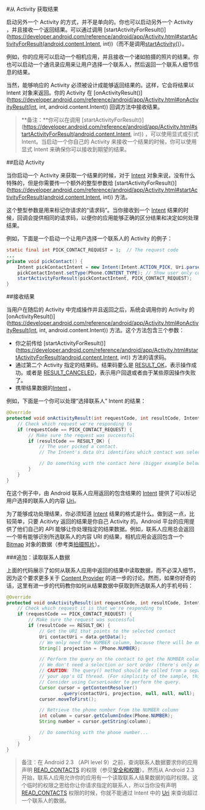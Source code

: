 #从 Activity 获取结果

启动另外一个 Activity 的方式，并不是单向的。你也可以启动另外一个 Activity ，并且接收一个返回结果。可以通过调用 [startActivityForResult()](https://developer.android.com/reference/android/app/Activity.html#startActivityForResult(android.content.Intent, int))（而不是调用[startActivity()](https://developer.android.com/reference/android/app/Activity.html#startActivity(android.content.Intent))）。

例如，你的应用可以启动一个相机应用，并且接收一个诸如拍摄的照片的结果。你也可以启动一个通讯录应用来让用户选择一个联系人，然后返回一个联系人细节信息的结果。

当然，能够响应的 Activity 必须被设计成能够返回结果的。这样，它会将结果以 Intent 对象来返回。你的 Activity 在 [onActivityResult()](https://developer.android.com/reference/android/app/Activity.html#onActivityResult(int, int, android.content.Intent)) 回调方法中接收结果。

> **备注：**你可以在调用 [startActivityForResult()](https://developer.android.com/reference/android/app/Activity.html#startActivityForResult(android.content.Intent, int)) ，可以使用显式或引式 Intent。当启动一个你自己的 Activity 来接收一个结果的时候，你可以使用显式 Intent 来确保你可以接收到期望的结果。

##启动 Activity

当你启动一个 Activity 来获取一个结果的时候，对于 [Intent](https://developer.android.com/reference/android/content/Intent.html) 对象来说，没有什么特殊的，但是你需要传一个额外的整型参数给 [startActivityForResult()](https://developer.android.com/reference/android/app/Activity.html#startActivityForResult(android.content.Intent, int)) 方法。

这个整型参数是用来标记你请求的“请求码”。当你接收到一个 [Intent](https://developer.android.com/reference/android/content/Intent.html) 结果的时候，回调会提供相同的请求码，以便你的应用能够正确的区分结果和决定如何处理结果。

例如，下面是一个启动一个让用户选择一个联系人的 Activity 的例子：

```Java
static final int PICK_CONTACT_REQUEST = 1;  // The request code
...
private void pickContact() {
    Intent pickContactIntent = new Intent(Intent.ACTION_PICK, Uri.parse("content://contacts"));
    pickContactIntent.setType(Phone.CONTENT_TYPE); // Show user only contacts w/ phone numbers
    startActivityForResult(pickContactIntent, PICK_CONTACT_REQUEST);
}
```

##接收结果

当用户在随后的 Activity 中完成操作并且返回之后，系统会调用你的 Activity 的 [onActivityResult()](https://developer.android.com/reference/android/app/Activity.html#onActivityResult(int, int, android.content.Intent)) 方法。这个方法包含三个参数：  
* 你之前传给 [startActivityForResult()](https://developer.android.com/reference/android/app/Activity.html#startActivityForResult(android.content.Intent, int)) 方法的请求码。
* 通过第二个 Activity 指定的结果码。结果码要么是 [RESULT_OK](https://developer.android.com/reference/android/app/Activity.html#RESULT_OK)，表示操作成功。或者是 [RESULT_CANCELED](https://developer.android.com/reference/android/app/Activity.html#RESULT_CANCELED)，表示用户回退或者由于某些原因操作失败了。
* 携带结果数据的[Intent](https://developer.android.com/reference/android/content/Intent.html) 。

例如，下面是一个你可以处理“选择联系人” Intent 的结果：  
```Java
@Override
protected void onActivityResult(int requestCode, int resultCode, Intent data) {
    // Check which request we're responding to
    if (requestCode == PICK_CONTACT_REQUEST) {
        // Make sure the request was successful
        if (resultCode == RESULT_OK) {
            // The user picked a contact.
            // The Intent's data Uri identifies which contact was selected.

            // Do something with the contact here (bigger example below)
        }
    }
}
```

在这个例子中，由 Android 联系人应用返回的包含结果的 [Intent](https://developer.android.com/reference/android/content/Intent.html) 提供了可以标记用户选择的联系人的内容 [Uri](https://developer.android.com/reference/android/net/Uri.html)。

为了能够成功处理结果，你必须知道 [Intent](https://developer.android.com/reference/android/content/Intent.html) 结果的格式是什么。做到这一点，比较简单，只要 Acitivty 返回的结果是你自己 Activity 的。Android 平台的应用提供了他们自己的 API 能够让你处理指定的结果数据。例如，联系人应用总会返回一个带有能够识别所选联系人的内容 URI 的结果，相机应用会返回包含一个 [Bitmap](https://developer.android.com/reference/android/graphics/Bitmap.html) 对象的数据（参考类[拍摄照片](https://developer.android.com/training/camera/index.html)）。

###追加：读取联系人数据

上面的代码展示了如何从联系人应用中返回的结果中读取数据，而不必深入细节，因为这个要求更多关于 [Content Provider](https://developer.android.com/guide/topics/providers/content-providers.html) 的进一步的讨论。然而，如果你好奇的话，这里有进一步的代码教你如何从结果数据中获取到所选联系人的手机号码：  

```Java
@Override
protected void onActivityResult(int requestCode, int resultCode, Intent data) {
    // Check which request it is that we're responding to
    if (requestCode == PICK_CONTACT_REQUEST) {
        // Make sure the request was successful
        if (resultCode == RESULT_OK) {
            // Get the URI that points to the selected contact
            Uri contactUri = data.getData();
            // We only need the NUMBER column, because there will be only one row in the result
            String[] projection = {Phone.NUMBER};

            // Perform the query on the contact to get the NUMBER column
            // We don't need a selection or sort order (there's only one result for the given URI)
            // CAUTION: The query() method should be called from a separate thread to avoid blocking
            // your app's UI thread. (For simplicity of the sample, this code doesn't do that.)
            // Consider using CursorLoader to perform the query.
            Cursor cursor = getContentResolver()
                    .query(contactUri, projection, null, null, null);
            cursor.moveToFirst();

            // Retrieve the phone number from the NUMBER column
            int column = cursor.getColumnIndex(Phone.NUMBER);
            String number = cursor.getString(column);

            // Do something with the phone number...
        }
    }
}
```


>备注：在 Android 2.3 （API level 9）之前，查询联系人数据要求你的应用声明 [READ_CONTACTS](https://developer.android.com/reference/android/Manifest.permission.html#READ_CONTACTS) 的权限（参见[安全和权限](https://developer.android.com/guide/topics/security/security.html)）。然而从 Android 2.3 开始，联系人应用允许你的应用有一个读取联系人结果数据的临时权限。这个临时的权限之恩给你让你请求指定的联系人，所以当你没有声明 [READ_CONTACTS](https://developer.android.com/reference/android/Manifest.permission.html#READ_CONTACTS) 权限的时候，你就不能通过 Intent 中的 [Uri](https://developer.android.com/reference/android/net/Uri.html) 来查询超过一个联系人的数据。















